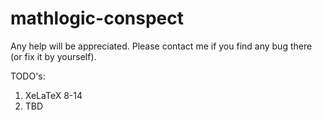 mathlogic-conspect
============
Any help will be appreciated. Please contact me if you find any bug there (or fix it by yourself). 

TODO's:
 1. XeLaTeX 8-14
 2. TBD

 
